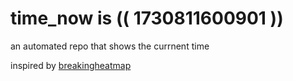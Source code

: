 # time_now is (( 1730811600901 ))

an automated repo that shows the currnent time

inspired by [breakingheatmap](https://github.com/breakingheatmap/breakingheatmap)